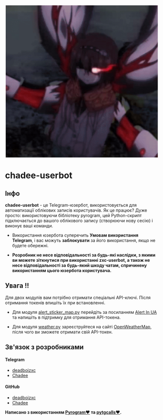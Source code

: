 <p align="center">
    <img src="images/avatar.gif" width="500" alt="chadee-userbot">
</p>

# chadee-userbot

## Інфо

**chadee-userbot** - це Telegram-юзербот, використовується для автоматизації облікових записів користувачів. Як це працює? Дуже просто: використовуючи бібліотеку pyrogram, цей Python-скрипт підключається до вашого облікового запису (створюючи нову сесію) і виконує ваші команди.

- Використання юзербота суперечить **Умовам використання Telegram**, і вас можуть **заблокувати** за його використання, якщо не будете обережні.

- **Розробник не несе відповідальності за будь-які наслідки, з якими ви можете зіткнутися при використанні zxc-userbot, а також не несе відповідальності за будь-який шкоду чатам, спричинену використанням цього юзербота користувача.**

## Увага !!

Для двох модулів вам потрібно отримати спеціальні API-ключі.
Після отримання токенів впишіть їх при встановленні.

- Для модуля [alert_sticker_map.py](https://github.com/chadeeeee/custom_modules/blob/master/alert_sticker_map.py) перейдіть за посиланням [Alert In UA](https://alerts.in.ua/en) та напишіть в підтримку для отримання API-токена.

- Для модуля [weather.py](https://github.com/chadeeeee/custom_modules/blob/master/weather.py) зареєструйтеся на сайті [OpenWeatherMap](https://home.openweathermap.org/users/sign_up), після чого ви зможете отримати свій API-токен.

## Зв'язок з розробниками

#### Telegram
- [deadboizxc](https://t.me/deadboizxc)
- [Chadee](http://t.me/chadeeeeeeeee)
#### GitHub
- [deadboizxc](https://github.com/deadboizxc)
- [Chadee](https://github.com/chadeeeee)


**Написано з використанням [Pyrogram❤️](https://github.com/pyrogram/pyrogram) та [pytgcalls❤️](https://github.com/MarshalX/tgcalls/tree/main/pytgcalls).**
